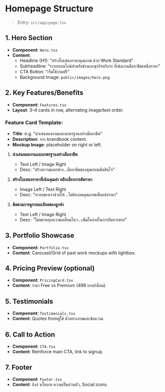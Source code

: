 # Homepage Structure

> Entry: `src/app/page.tsx`

## 1. Hero Section
- **Component**: `Hero.tsx`
- **Content**:
  - Headline (H1): “สร้างใบเสนอราคาคุณภาพ ด้วย Work Standard”
  - Subheadline: “ระบบออนไลน์สำหรับช่างและธุรกิจบริการ ที่เน้นงานมืออาชีพเหนือราคา”
  - CTA Button: “เริ่มใช้งานฟรี”
  - Background Image: `public/images/hero.png`

## 2. Key Features/Benefits
- **Component**: `Features.tsx`
- **Layout**: 3–4 cards in row, alternating image/text order.

### Feature Card Template:
- **Title**: e.g. “นำเสนอผลงานและมาตรฐานอย่างมืออาชีพ”
- **Description**: จาก brandbook content.
- **Mockup Image**: placeholder on right or left.

1. **นำเสนอผลงานและมาตรฐานอย่างมืออาชีพ**
   - Text Left / Image Right
   - Desc: “สร้างความแตกต่าง...มืออาชีพของคุณก่อนตัดสินใจ”

2. **สร้างใบเสนอราคาที่เน้นคุณค่า หลีกเลี่ยงการตัดราคา**
   - Image Left / Text Right
   - Desc: “ระบบของเราช่วยให้...ไม่ต้องลดคุณภาพเพื่อแข่งราคา”

3. **ติดตามการดูรายละเอียดของลูกค้า**
   - Text Left / Image Right
   - Desc: “ไม่พลาดทุกความเคลื่อนไหว...เพิ่มโอกาสในการปิดการขาย”

## 3. Portfolio Showcase
- **Component**: `Portfolio.tsx`
- **Content**: Carousel/Grid of past work mockups with lightbox.

## 4. Pricing Preview (optional)
- **Component**: `PricingCard.tsx`
- **Content**: ราคา Free vs Premium (499 บาท/เดือน).

## 5. Testimonials
- **Component**: `Testimonials.tsx`
- **Content**: Quotes fromผู้ใช้ ตัวอย่างภาพและข้อความ.

## 6. Call to Action
- **Component**: `CTA.tsx`
- **Content**: Reinforce main CTA, link to signup.

## 7. Footer
- **Component**: `Footer.tsx`
- **Content**: ลิงก์ นโยบาย ความเป็นส่วนตัว, Social icons.